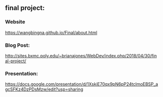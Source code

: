 ## final project:
### Website
https://wangbingna.github.io/Final/about.html
### Blog Post:
http://sites.bxmc.poly.edu/~brianajones/WebDev/index.php/2018/04/30/final-project/
### Presentation:
https://docs.google.com/presentation/d/1XskiE70qx9pN6pP24tclmoEBSP_agcSFKz4DzPDsMzw/edit?usp=sharing
